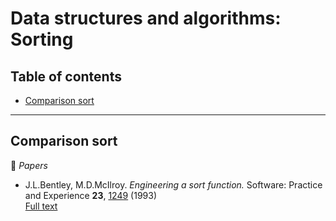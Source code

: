 # Data structures and algorithms: Sorting

## Table of contents

* [Comparison sort](#comparison-sort)

---

## Comparison sort

:page_facing_up: *Papers*

* J.L.Bentley, M.D.McIlroy. *Engineering a sort function.* Software: Practice and Experience **23**, [1249](https://dx.doi.org/10.1002/spe.4380231105) (1993)\
[Full text](https://cs.fit.edu/~pkc/classes/writing/samples/bentley93engineering.pdf)

